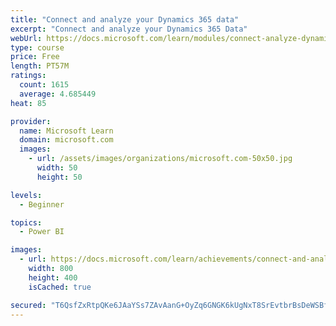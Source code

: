 ```yaml
---
title: "Connect and analyze your Dynamics 365 data​"
excerpt: "Connect and analyze your Dynamics 365 Data​"
webUrl: https://docs.microsoft.com/learn/modules/connect-analyze-dynamics-365-data/
type: course
price: Free
length: PT57M
ratings:
  count: 1615
  average: 4.685449
heat: 85

provider:
  name: Microsoft Learn
  domain: microsoft.com
  images:
    - url: /assets/images/organizations/microsoft.com-50x50.jpg
      width: 50
      height: 50

levels:
  - Beginner

topics:
  - Power BI

images:
  - url: https://docs.microsoft.com/learn/achievements/connect-and-analyze-your-microsoft-dynamics-365-data-social.png
    width: 800
    height: 400
    isCached: true

secured: "T6QsfZxRtpQKe6JAaYSs7ZAvAanG+OyZq6GNGK6kUgNxT8SrEvtbrBsDeWSBfnIluvVH+RmLNiDayMneqxcIhNJXVxEZL9ncu5gR7B3Sb/EqyF+JY586XqZ1crAngBkOviJvTqXmKIEnMufmEvC01OAuuF1LkhKYZ4gue7T4AYTJrlRk6Kfp7OX3EbHuksdtfm36ahZFKAWh5Z+EDgXTWoksx5RVpDJz3d4D13JscA2Y62wInMkVgrt0VsJukZ/K+HPugOEVJkKPDk4YJ8AFZuFIO2P/SKMuqS/gzR5R48x8DOVgqM1sNFPQt6dxfTGph4jXpjh00ybcPy8m7oC9avC/OrOnOGM432ywxL4h0TPP2VET8cMm0RunyL7phMBsgliRAx8Qo27nr3NHqVLBSbvxnjBBoN5DlFi2inS8y6s=;fgZQXAUbjMZJ7VLClSwWQw=="
---
```


